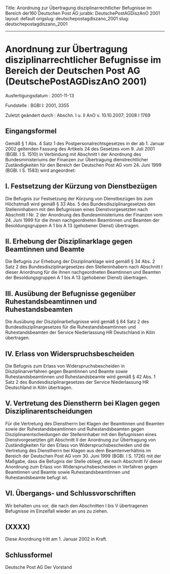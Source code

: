 Title: Anordnung zur Übertragung disziplinarrechtlicher Befugnisse im Bereich der160
  Deutschen Post AG
jurabk: DeutschePostAGDiszAnO 2001
layout: default
origslug: deutschepostagdiszano_2001
slug: deutschepostagdiszano_2001

---

# Anordnung zur Übertragung disziplinarrechtlicher Befugnisse im Bereich der Deutschen Post AG (DeutschePostAGDiszAnO 2001)

Ausfertigungsdatum
:   2001-11-13

Fundstelle
:   BGBl I: 2001, 3355

Zuletzt geändert durch
:   Abschn. I u. II AnO v. 10.10.2007; 2008 I 1769


## Eingangsformel

Gemäß § 1 Abs. 4 Satz 1 des Postpersonalrechtsgesetzes in der ab 1.
Januar 2002 geltenden Fassung des Artikels 24 des Gesetzes vom 9. Juli
2001 (BGBl. I S. 1510) in Verbindung mit Abschnitt I der Anordnung des
Bundesministeriums der Finanzen zur Übertragung dienstrechtlicher
Zuständigkeiten für den Bereich der Deutschen Post AG vom 24. Juni
1999 (BGBl. I S. 1583) wird angeordnet:


## I. Festsetzung der Kürzung von Dienstbezügen

Die Befugnis zur Festsetzung der Kürzung von Dienstbezügen bis zum
Höchstmaß wird gemäß § 33 Abs. 5 des Bundesdisziplinargesetzes den
Stelleninhabern mit den Befugnissen eines Dienstvorgesetzten nach
Abschnitt I Nr. 2 der Anordnung des Bundesministeriums der Finanzen
vom 24. Juni 1999 für die ihnen nachgeordneten Beamtinnen und Beamten
der Besoldungsgruppen A 1 bis A 13 (gehobener Dienst) übertragen.


## II. Erhebung der Disziplinarklage gegen Beamtinnen und Beamte

Die Befugnis zur Erhebung der Disziplinarklage wird gemäß § 34 Abs. 2
Satz 2 des Bundesdisziplinargesetzes den Stelleninhabern nach
Abschnitt I dieser Anordnung für die ihnen nachgeordneten Beamtinnen
und Beamten der Besoldungsgruppen A 1 bis A 13 (gehobener Dienst)
übertragen.


## III. Ausübung der Befugnisse gegenüber Ruhestandsbeamtinnen und Ruhestandsbeamten

Die Ausübung der Disziplinarbefugnisse wird gemäß § 84 Satz 2 des
Bundesdisziplinargesetzes für die Ruhestandsbeamtinnen und
Ruhestandsbeamten der Service Niederlassung HR Deutschland in Köln
übertragen.


## IV. Erlass von Widerspruchsbescheiden

Die Befugnis zum Erlass von Widerspruchsbescheiden in
Disziplinarverfahren gegen Beamtinnen und Beamte sowie
Ruhestandsbeamtinnen und Ruhestandsbeamte wird gemäß § 42 Abs. 1 Satz
2 des Bundesdisziplinargesetzes der Service Niederlassung HR
Deutschland in Köln übertragen.


## V. Vertretung des Dienstherrn bei Klagen gegen Disziplinarentscheidungen

Für die Vertretung des Dienstherrn bei Klagen der Beamtinnen und
Beamten sowie der Ruhestandsbeamtinnen und Ruhestandsbeamten gegen
Disziplinarentscheidungen der Stelleninhaber mit den Befugnissen eines
Dienstvorgesetzten gilt Abschnitt II der Anordnung zur Übertragung von
Zuständigkeiten für den Erlass von Widerspruchsbescheiden und die
Vertretung des Dienstherrn bei Klagen aus dem Beamtenverhältnis im
Bereich der Deutschen Post AG vom 30. Juni 1999 (BGBl. I S. 1726) mit
der Maßgabe, dass die Befugnis der Stelle obliegt, die nach Abschnitt
IV dieser Anordnung zum Erlass von Widerspruchsbescheiden in Verfahren
gegen Beamtinnen und Beamte sowie Ruhestandsbeamtinnen und
Ruhestandsbeamte befugt ist.


## VI. Übergangs- und Schlussvorschriften

Wir behalten uns vor, die nach den Abschnitten I bis V übertragenen
Befugnisse im Einzelfall wieder an uns zu ziehen.


## (XXXX)

Diese Anordnung tritt am 1. Januar 2002 in Kraft.


## Schlussformel

Deutsche Post AG
Der Vorstand


